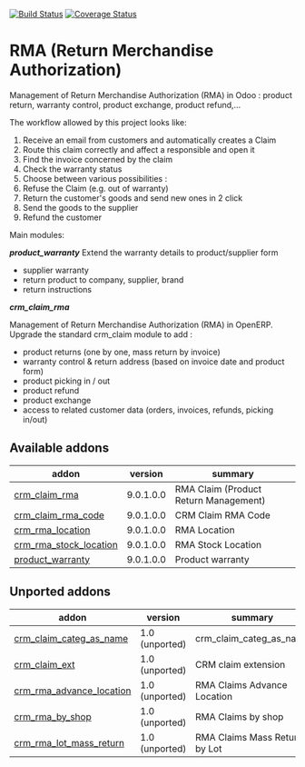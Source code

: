[![Build Status](https://travis-ci.org/OCA/rma.svg?branch=9.0)](https://travis-ci.org/OCA/rma)
[![Coverage Status](https://coveralls.io/repos/OCA/rma/badge.png?branch=9.0)](https://coveralls.io/r/OCA/rma?branch=9.0)

RMA (Return Merchandise Authorization) 
=======================================

Management of Return Merchandise Authorization (RMA) in Odoo : product return, warranty control, product exchange, product refund,...

The workflow allowed by this project looks like:

1. Receive an email from customers and automatically creates a Claim
1. Route this claim correctly and affect a responsible and open it
1. Find the invoice concerned by the claim
1. Check the warranty status
1. Choose between various possibilities :
  1. Refuse the Claim (e.g. out of warranty)
  1. Return the customer's goods and send new ones in 2 click
  1. Send the goods to the supplier
  1. Refund the customer


Main modules:

***product_warranty***
Extend the warranty details to product/supplier form
* supplier warranty
* return product to company, supplier, brand
* return instructions

***crm_claim_rma***

Management of Return Merchandise Authorization (RMA) in OpenERP.
Upgrade the standard crm_claim module to add :
* product returns (one by one, mass return by invoice)
* warranty control & return address (based on invoice date and product form)
* product picking in / out
* product refund
* product exchange
* access to related customer data (orders, invoices, refunds, picking in/out)


[//]: # (addons)

Available addons
----------------
addon | version | summary
--- | --- | ---
[crm_claim_rma](crm_claim_rma/) | 9.0.1.0.0 | RMA Claim (Product Return Management)
[crm_claim_rma_code](crm_claim_rma_code/) | 9.0.1.0.0 | CRM Claim RMA Code
[crm_rma_location](crm_rma_location/) | 9.0.1.0.0 | RMA Location
[crm_rma_stock_location](crm_rma_stock_location/) | 9.0.1.0.0 | RMA Stock Location
[product_warranty](product_warranty/) | 9.0.1.0.0 | Product warranty


Unported addons
---------------
addon | version | summary
--- | --- | ---
[crm_claim_categ_as_name](crm_claim_categ_as_name/) | 1.0 (unported) | crm_claim_categ_as_name
[crm_claim_ext](crm_claim_ext/) | 1.0 (unported) | CRM claim extension
[crm_rma_advance_location](crm_rma_advance_location/) | 1.0 (unported) | RMA Claims Advance Location
[crm_rma_by_shop](crm_rma_by_shop/) | 1.0 (unported) | RMA Claims by shop
[crm_rma_lot_mass_return](crm_rma_lot_mass_return/) | 1.0 (unported) | RMA Claims Mass Return by Lot

[//]: # (end addons)
